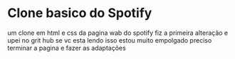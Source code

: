 # Clone basico do Spotify
 um clone em html e css da pagina wab do spotify 
fiz a primeira alteração e upei no grit hub se vc esta lendo isso estou muito empolgado 
preciso terminar a pagina e fazer as adaptações 
